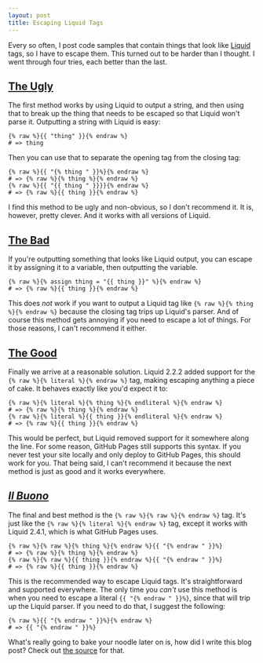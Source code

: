 ```yaml
---
layout: post
title: Escaping Liquid Tags
---
```


Every so often, I post code samples that contain things that look like
[Liquid][1] tags, so I have to escape them. This turned out to be harder than I
thought. I went through four tries, each better than the last.

## [The Ugly][2]

The first method works by using Liquid to output a string, and then using that
to break up the thing that needs to be escaped so that Liquid won't parse it.
Outputting a string with Liquid is easy:

    {% raw %}{{ "thing" }}{% endraw %}
    # => thing

Then you can use that to separate the opening tag from the closing tag:

    {% raw %}{{ "{% thing " }}%}{% endraw %}
    # => {% raw %}{% thing %}{% endraw %}
    {% raw %}{{ "{{ thing " }}}}{% endraw %}
    # => {% raw %}{{ thing }}{% endraw %}

I find this method to be ugly and non-obvious, so I don't recommend it. It is,
however, pretty clever. And it works with all versions of Liquid.

## [The Bad][3]

If you're outputting something that looks like Liquid output, you can escape it
by assigning it to a variable, then outputting the variable.

    {% raw %}{% assign thing = "{{ thing }}" %}{% endraw %}
    # => {% raw %}{{ thing }}{% endraw %}

This does *not* work if you want to output a Liquid tag like
`{% raw %}{% thing %}{% endraw %}` because the closing tag trips up Liquid's
parser. And of course this method gets annoying if you need to escape a lot of
things. For those reasons, I can't recommend it either.

## [The Good][4]

Finally we arrive at a reasonable solution. Liquid 2.2.2 added support for the
`{% raw %}{% literal %}{% endraw %}` tag, making escaping anything a piece of
cake. It behaves exactly like you'd expect it to:

    {% raw %}{% literal %}{% thing %}{% endliteral %}{% endraw %}
    # => {% raw %}{% thing %}{% endraw %}
    {% raw %}{% literal %}{{ thing }}{% endliteral %}{% endraw %}
    # => {% raw %}{{ thing }}{% endraw %}

This would be perfect, but Liquid removed support for it somewhere along the
line. For some reason, GitHub Pages still supports this syntax. If you never
test your site locally and only deploy to GitHub Pages, this should work for
you. That being said, I can't recommend it because the next method is just as
good and it works everywhere.

## *[Il Buono][5]*

The final and best method is the `{% raw %}{% raw %}{% endraw %}` tag. It's
just like the `{% raw %}{% literal %}{% endraw %}` tag, except it works with
Liquid 2.4.1, which is what GitHub Pages uses.

    {% raw %}{% raw %}{% thing %}{% endraw %}{{ "{% endraw " }}%}
    # => {% raw %}{% thing %}{% endraw %}
    {% raw %}{% raw %}{{ thing }}{% endraw %}{{ "{% endraw " }}%}
    # => {% raw %}{{ thing }}{% endraw %}

This is the recommended way to escape Liquid tags. It's straightforward and
supported everywhere. The only time you *can't* use this method is when you
need to escape a literal `{{ "{% endraw " }}%}`, since that will trip up the
Liquid parser. If you need to do that, I suggest the following:

    {% raw %}{{ "{% endraw " }}%}{% endraw %}
    # => {{ "{% endraw " }}%}

What's really going to bake your noodle later on is, how did I write this blog
post? Check out [the source][6] for that.

[1]: http://liquidmarkup.org
[2]: http://stackoverflow.com/questions/3426182/how-to-escape-liquid-template-tags
[3]: http://stackoverflow.com/questions/3330979/outputting-literal-curly-braces-in-liquid-templates
[4]: http://stackoverflow.com/questions/11676027/jekyll-page-failing-on-github-but-works-successfully-locally-with-safe-flag
[5]: http://wiki.shopify.com/UsingLiquid#No_Liquid_Zone:_the_raw_tag
[6]: https://raw.github.com/tfausak/tfausak.github.io/master/_posts/2013-02-03-escaping-liquid-tags.md
